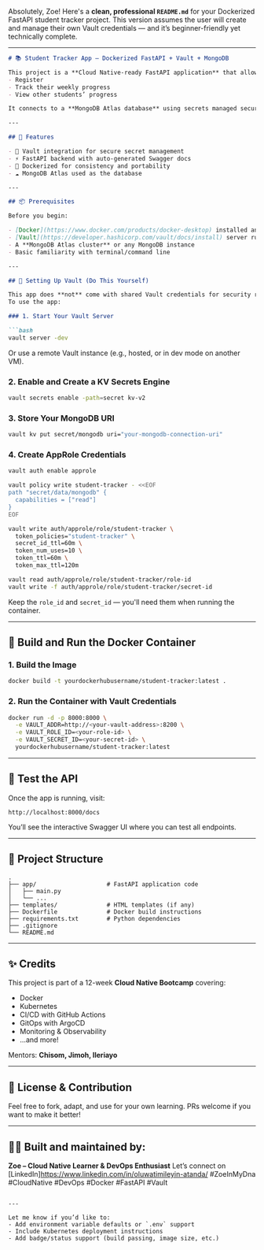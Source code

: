 Absolutely, Zoe! Here's a **clean, professional `README.md`** for your Dockerized FastAPI student tracker project. This version assumes the user will create and manage their own Vault credentials — and it’s beginner-friendly yet technically complete.

---

````markdown
# 📚 Student Tracker App – Dockerized FastAPI + Vault + MongoDB

This project is a **Cloud Native-ready FastAPI application** that allows students to:
- Register
- Track their weekly progress
- View other students’ progress

It connects to a **MongoDB Atlas database** using secrets managed securely via **HashiCorp Vault**, and is fully Dockerized for easy deployment.

---

## 🚀 Features

- 🔐 Vault integration for secure secret management
- ⚡ FastAPI backend with auto-generated Swagger docs
- 🐳 Dockerized for consistency and portability
- ☁️ MongoDB Atlas used as the database

---

## 📦 Prerequisites

Before you begin:

- [Docker](https://www.docker.com/products/docker-desktop) installed and running
- [Vault](https://developer.hashicorp.com/vault/docs/install) server running (locally or remotely)
- A **MongoDB Atlas cluster** or any MongoDB instance
- Basic familiarity with terminal/command line

---

## 🔐 Setting Up Vault (Do This Yourself)

This app does **not** come with shared Vault credentials for security reasons.  
To use the app:

### 1. Start Your Vault Server

```bash
vault server -dev
````

Or use a remote Vault instance (e.g., hosted, or in dev mode on another VM).

### 2. Enable and Create a KV Secrets Engine

```bash
vault secrets enable -path=secret kv-v2
```

### 3. Store Your MongoDB URI

```bash
vault kv put secret/mongodb uri="your-mongodb-connection-uri"
```

### 4. Create AppRole Credentials

```bash
vault auth enable approle

vault policy write student-tracker - <<EOF
path "secret/data/mongodb" {
  capabilities = ["read"]
}
EOF

vault write auth/approle/role/student-tracker \
  token_policies="student-tracker" \
  secret_id_ttl=60m \
  token_num_uses=10 \
  token_ttl=60m \
  token_max_ttl=120m

vault read auth/approle/role/student-tracker/role-id
vault write -f auth/approle/role/student-tracker/secret-id
```

Keep the `role_id` and `secret_id` — you'll need them when running the container.

---

## 🐳 Build and Run the Docker Container

### 1. Build the Image

```bash
docker build -t yourdockerhubusername/student-tracker:latest .
```

### 2. Run the Container with Vault Credentials

```bash
docker run -d -p 8000:8000 \
  -e VAULT_ADDR=http://<your-vault-address>:8200 \
  -e VAULT_ROLE_ID=<your-role-id> \
  -e VAULT_SECRET_ID=<your-secret-id> \
  yourdockerhubusername/student-tracker:latest
```

---

## 🔗 Test the API

Once the app is running, visit:

```
http://localhost:8000/docs
```

You’ll see the interactive Swagger UI where you can test all endpoints.

---

## 📁 Project Structure

```
.
├── app/                    # FastAPI application code
│   ├── main.py
│   └── ...
├── templates/              # HTML templates (if any)
├── Dockerfile              # Docker build instructions
├── requirements.txt        # Python dependencies
├── .gitignore
└── README.md
```

---

## ✨ Credits

This project is part of a 12-week **Cloud Native Bootcamp** covering:

* Docker
* Kubernetes
* CI/CD with GitHub Actions
* GitOps with ArgoCD
* Monitoring & Observability
* ...and more!

Mentors: **Chisom, Jimoh, Ileriayo**

---

## 💬 License & Contribution

Feel free to fork, adapt, and use for your own learning.
PRs welcome if you want to make it better!

---

## 🙌🏽 Built and maintained by:

**Zoe – Cloud Native Learner & DevOps Enthusiast**
Let’s connect on [LinkedIn]https://www.linkedin.com/in/oluwatimileyin-atanda/
\#ZoeInMyDna #CloudNative #DevOps #Docker #FastAPI #Vault

```

---

Let me know if you’d like to:
- Add environment variable defaults or `.env` support
- Include Kubernetes deployment instructions
- Add badge/status support (build passing, image size, etc.)
```


